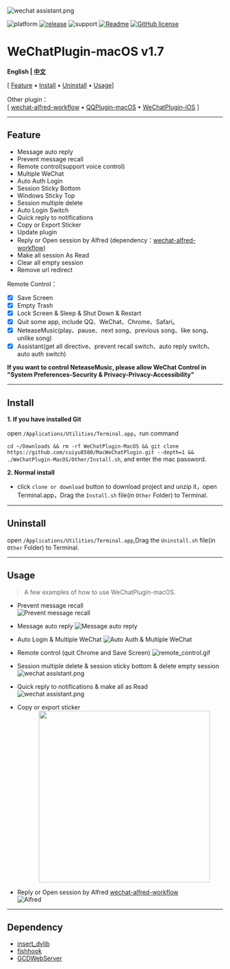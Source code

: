 

![wechat assistant.png](./Other/ScreenShots/en/wechatplugin.png)

![platform](https://img.shields.io/badge/platform-macos-lightgrey.svg)  [![release](https://img.shields.io/badge/release-v1.7-brightgreen.svg)](https://github.com/TKkk-iOSer/WeChatPlugin-MacOS/releases)  ![support](https://img.shields.io/badge/support-wechat%202.3.10-blue.svg)  [![Readme](https://img.shields.io/badge/readme-中文-yellow.svg)](./README.md)  [![GitHub license](https://img.shields.io/github/license/TKkk-iOSer/WeChatPlugin-MacOS.svg)](https://github.com/TKkk-iOSer/WeChatPlugin-MacOS/blob/master/LICENSE)

# WeChatPlugin-macOS v1.7

**English | [中文](./README.md)**

[ [Feature](#feature) &bull; [Install](#install) &bull; [Uninstall](#uninstall) &bull; [Usage](#usage)]

Other plugin：  
[ [wechat-alfred-workflow](https://github.com/TKkk-iOSer/wechat-alfred-workflow) &bull; [QQPlugin-macOS](https://github.com/TKkk-iOSer/QQPlugin-macOS) &bull; [WeChatPlugin-iOS](https://github.com/TKkk-iOSer/WeChatPlugin-iOS) ]

---

## Feature

* Message auto reply
* Prevent message recall
* Remote control(support voice control)
* Multiple WeChat
* Auto Auth Login
* Session Sticky Bottom
* Windows Sticky Top
* Session multiple delete
* Auto Login Switch
* Quick reply to notifications
* Copy or Export Sticker
* Update plugin
* Reply or Open session by Alfred  (dependency：[wechat-alfred-workflow](https://github.com/TKkk-iOSer/wechat-alfred-workflow))
* Make all session As Read
* Clear all empty session
* Remove url redirect

Remote Control：

- [x] Save Screen
- [x] Empty Trash
- [x] Lock Screen & Sleep  & Shut Down & Restart
- [x] Quit some app, include QQ、WeChat、Chrome、Safari。
- [x] NeteaseMusic(play、pause、next song、previous song、like song、unlike song)
- [x] Assistant(get all directive、prevent recall switch、auto reply switch、auto auth switch)

**If you want to control NeteaseMusic, please allow WeChat Control in "System Preferences-Security & Privacy-Privacy-Accessibility"**

---

## Install

**1. If you have installed Git**

open `/Applications/Utilities/Terminal.app`，run command

`cd ~/Downloads && rm -rf WeChatPlugin-MacOS && git clone https://github.com/cuiyu8580/MacWeChatPlugin.git --depth=1 && ./WeChatPlugin-MacOS/Other/Install.sh`, and enter the mac password.

**2. Normal install**

* click `clone or download` button to download project and unzip it，open Terminal.app，Drag the `Install.sh` file(in `Other` Folder) to Terminal.

---

## Uninstall
open `/Applications/Utilities/Terminal.app`,Drag the `Uninstall.sh` file(in `Other` Folder) to Terminal.

---

## Usage

> A few examples of how to use WeChatPlugin-macOS.

* Prevent message recall   
  ![Prevent message recall](./Other/ScreenShots/en/prevent_recall.gif)

* Message auto reply
  ![Message auto reply](./Other/ScreenShots/en/auto_reply.gif)

* Auto Login & Multiple WeChat
  ![Auto Auth & Multiple WeChat](./Other/ScreenShots/en/auto_auth_and_new.gif)

* Remote control (quit Chrome and Save Screen)
  ![remote_control.gif](./Other/ScreenShots/en/remote_control.gif)

* Session multiple delete & session sticky bottom &  delete empty session
  ![wechat assistant.png](./Other/ScreenShots/en/multiselect_and_stick_bottom_and_clear_empty.gif)


* Quick reply to notifications &  make all as Read  
  ![wechat assistant.png](./Other/ScreenShots/en/quick_reply_and_make_read.gif)


* Copy or export sticker  
  <img src="./Other/ScreenShots/en/emotion_copy_export.png" height="400" hspace="50" />

* Reply or Open session by Alfred  [wechat-alfred-workflow](https://github.com/TKkk-iOSer/wechat-alfred-workflow)   
  ![Alfred](./Other/ScreenShots/en/alfred.gif)


---

## Dependency

* [insert_dylib](https://github.com/Tyilo/insert_dylib)
* [fishhook](https://github.com/facebook/fishhook)
* [GCDWebServer](https://github.com/swisspol/GCDWebServer)


